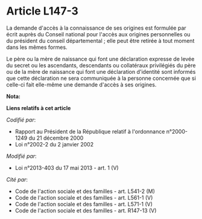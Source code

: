 # Article L147-3

La demande d'accès à la connaissance de ses origines est formulée par écrit auprès du Conseil national pour l'accès aux
origines personnelles ou du président du conseil départemental ; elle peut être retirée à tout moment dans les mêmes formes. 

Le père ou la mère de naissance qui font une déclaration expresse de levée du secret ou les ascendants, descendants ou
collatéraux privilégiés du père ou de la mère de naissance qui font une déclaration d'identité sont informés que cette
déclaration ne sera communiquée à la personne concernée que si celle-ci fait elle-même une demande d'accès à ses origines.

**Nota:**



**Liens relatifs à cet article**

_Codifié par_:

  - Rapport au Président de la République relatif à l'ordonnance n°2000-1249 du 21 décembre 2000
  - Loi n°2002-2 du 2 janvier 2002

_Modifié par_:

  - Loi n°2013-403 du 17 mai 2013 - art. 1 (V)

_Cité par_:

  - Code de l'action sociale et des familles - art. L541-2 (M)
  - Code de l'action sociale et des familles - art. L561-1 (V)
  - Code de l'action sociale et des familles - art. L571-1 (V)
  - Code de l'action sociale et des familles - art. R147-13 (V)
